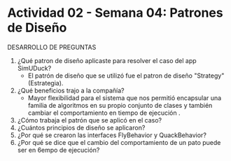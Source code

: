 # Actividad 02 - Semana 04: Patrones de Diseño

DESARROLLO DE PREGUNTAS

1. ¿Qué patron de diseño aplicaste para resolver el caso del app SimUDuck?
   - El patrón de diseño que se utilizó fue el patron de diseño "Strategy" (Estrategia). 
3. ¿Qué beneficios trajo a la compañía?
   - Mayor flexibilidad para el sistema que nos permitió encapsular una familia de algoritmos en su propio conjunto de clases y también cambiar el comportamiento en tiempo de ejecución .
4. ¿Cómo trabaja el patrón que se aplicó en el caso?
5. ¿Cuántos principios de diseño se aplicaron?
6. ¿Por qué se crearon las interfaces FlyBehavior y QuackBehavior?
7. ¿Por qué se dice que el cambio del comportamiento de un pato puede ser en 6empo de ejecución?

